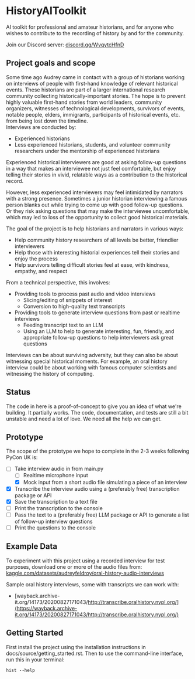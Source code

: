 # HistoryAIToolkit

AI toolkit for professional and amateur historians, and for anyone who wishes to contribute to the recording of history by and for the community.

Join our Discord server: [discord.gg/WvqytcHfnD](https://discord.gg/WvqytcHfnD)

## Project goals and scope

Some time ago Audrey came in contact with a group of historians working on interviews of people with first-hand knowledge of relevant historical events. These historians are part of a larger international research community collecting historically-important stories. The hope is to prevent highly valuable first-hand stories from world leaders, community organizers, witnesses of technological developments, survivors of events, notable people, elders, immigrants, participants of historical events, etc. from being lost down the timeline.  
Interviews are conducted by:

* Experienced historians
* Less experienced historians, students, and volunteer community researchers under the mentorship of experienced historians

Experienced historical interviewers are good at asking follow-up questions in a way that makes an interviewee not just feel comfortable, but enjoy telling their stories in vivid, relatable ways as a contribution to the historical record.

However, less experienced interviewers may feel intimidated by narrators with a strong presence. Sometimes a junior historian interviewing a famous person blanks out while trying to come up with good follow-up questions. Or they risk asking questions that may make the interviewee uncomfortable, which may led to loss of the opportunity to collect good historical materials.

The goal of the project is to help historians and narrators in various ways:

* Help community history researchers of all levels be better, friendlier interviewers
* Help those with interesting historial experiences tell their stories and enjoy the process
* Help survivors telling difficult stories feel at ease, with kindness, empathy, and respect

From a technical perspective, this involves:

* Providing tools to process past audio and video interviews
  * Slicing/editing of snippets of interest
  * Conversion to high-quality text transcripts
* Providing tools to generate interview questions from past or realtime interviews 
  * Feeding transcript text to an LLM
  * Using an LLM to help to generate interesting, fun, friendly, and appropriate follow-up questions to help interviewers ask great questions

Interviews can be about surviving adversity, but they can also be about witnessing special historical moments. For example, an oral history interview could be about working with famous computer scientists and witnessing the history of computing.

## Status

The code in here is a proof-of-concept to give you an idea of what we're building. It partially works. The code, documentation, and tests are still a bit unstable and need a lot of love. We need all the help we can get.

## Prototype

The scope of the prototype we hope to complete in the 2-3 weeks following PyCon UK is:

* [ ] Take interview audio in from main.py
  * [ ] Realtime microphone input
  * [x] Mock input from a short audio file simulating a piece of an interview
* [x] Transcribe the interview audio using a (preferably free) transcription package or API
* [x] Save the transcription to a text file
* [ ] Print the transcription to the console
* [ ] Pass the text to a (preferably free) LLM package or API to generate a list of follow-up interview questions
* [ ] Print the questions to the console

## Example Data

To experiment with this project using a recorded interview for test purposes, download one or more of the audio files from:
[kaggle.com/datasets/audreyfeldroy/oral-history-audio-interviews](https://www.kaggle.com/datasets/audreyfeldroy/oral-history-audio-interviews)

Sample oral history interviews, some with transcripts we can work with:
* [wayback.archive-it.org/14173/20200827171043/http://transcribe.oralhistory.nypl.org/](https://wayback.archive-it.org/14173/20200827171043/http://transcribe.oralhistory.nypl.org/)

## Getting Started

First install the project using the installation instructions in docs/source/getting_started.rst. Then to use the command-line interface, run this in your terminal: 

```
hist --help
```
